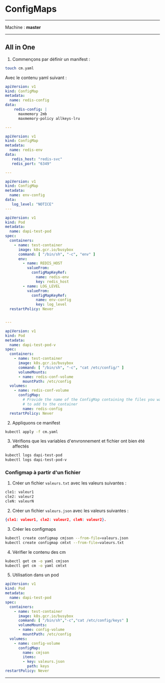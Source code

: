 # ConfigMaps



<hr>

Machine : **master**

<hr>

## All in One


1. Commençons par définir un manifest :

~~~~~~~~~~~~~~~~~~~~~~~~~~~~~~~~~~~~~~~~~~ {.zsh .numberLines}
touch cm.yaml
~~~~~~~~~~~~~~~~~~~~~~~~~~~~~~~~~~~~~~~~~~

Avec le contenu yaml suivant :

~~~~~~~~~~~~~~~~~~~~~~~~~~~~~~~~~~~~~~~~~~ {.yaml .numberLines}
apiVersion: v1
kind: ConfigMap
metadata:
  name: redis-config
data:
    redis-config: |
      maxmemory 2mb
      maxmemory-policy allkeys-lru

---

apiVersion: v1
kind: ConfigMap
metadata:
  name: redis-env
data:
   redis_host: "redis-svc"
   redis_port: "6349"

---

apiVersion: v1
kind: ConfigMap
metadata:
  name: env-config
data:
   log_level: "NOTICE"
---

apiVersion: v1
kind: Pod
metadata:
  name: dapi-test-pod
spec:
  containers:
    - name: test-container
      image: k8s.gcr.io/busybox
      command: [ "/bin/sh", "-c", "env" ]
      env:
        - name: REDIS_HOST
          valueFrom:
            configMapKeyRef:
              name: redis-env
              key: redis_host
        - name: LOG_LEVEL
          valueFrom:
            configMapKeyRef:
              name: env-config
              key: log_level
  restartPolicy: Never


---

apiVersion: v1
kind: Pod
metadata:
  name: dapi-test-pod-v
spec:
  containers:
    - name: test-container
      image: k8s.gcr.io/busybox
      command: [ "/bin/sh", "-c", "cat /etc/config/" ]
      volumeMounts:
      - name: redis-conf-volume
        mountPath: /etc/config
  volumes:
    - name: redis-conf-volume
      configMap:
        # Provide the name of the ConfigMap containing the files you want
        # to add to the container
        name: redis-config
  restartPolicy: Never

~~~~~~~~~~~~~~~~~~~~~~~~~~~~~~~~~~~~~~~~~~


2. Appliquons ce manifest

~~~~~~~~~~~~~~~~~~~~~~~~~~~~~~~~~~~~~~~~~~ {.zsh .numberLines}
kubectl apply -f cm.yaml
~~~~~~~~~~~~~~~~~~~~~~~~~~~~~~~~~~~~~~~~~~


3. Vérifions que les variables d'envronnement et fichier ont bien été affectés

~~~~~~~~~~~~~~~~~~~~~~~~~~~~~~~~~~~~~~~~~~ {.zsh .numberLines}
kubectl logs dapi-test-pod
kubectl logs dapi-test-pod-v
~~~~~~~~~~~~~~~~~~~~~~~~~~~~~~~~~~~~~~~~~~


### Configmap à partir d'un fichier

1. Créer un fichier `valeurs.txt` avec les valeurs suivantes :

~~~~~~~~~~~~~~~~~~~~~~~~~~~~~~~~~~~~~~~~~~ {.zsh .numberLines}
cle1: valeur1
cle2: valeur2
cleN: valeurN
~~~~~~~~~~~~~~~~~~~~~~~~~~~~~~~~~~~~~~~~~~


2. Créer un fichier `valeurs.json` avec les valeurs suivantes :

~~~~~~~~~~~~~~~~~~~~~~~~~~~~~~~~~~~~~~~~~~ {.json .numberLines}
{cle1: valeur1, cle2: valeur2, cleN: valeur2}.
~~~~~~~~~~~~~~~~~~~~~~~~~~~~~~~~~~~~~~~~~~


3. Créer les configmaps

~~~~~~~~~~~~~~~~~~~~~~~~~~~~~~~~~~~~~~~~~~ {.zsh .numberLines}
kubectl create configmap cmjson --from-file=valeurs.json
kubectl create configmap cmtxt --from-file=valeurs.txt
~~~~~~~~~~~~~~~~~~~~~~~~~~~~~~~~~~~~~~~~~~

4. Vérifier le contenu des cm

~~~~~~~~~~~~~~~~~~~~~~~~~~~~~~~~~~~~~~~~~~ {.zsh .numberLines}
kubectl get cm -o yaml cmjson
kubectl get cm -o yaml cmtxt
~~~~~~~~~~~~~~~~~~~~~~~~~~~~~~~~~~~~~~~~~~


5. Utilisation dans un pod

~~~~~~~~~~~~~~~~~~~~~~~~~~~~~~~~~~~~~~~~~~ {.yaml .numberLines}
apiVersion: v1
kind: Pod
metadata:
  name: dapi-test-pod
spec:
  containers:
    - name: test-container
      image: k8s.gcr.io/busybox
      command: [ "/bin/sh","-c","cat /etc/config/keys" ]
      volumeMounts:
      - name: config-volume
        mountPath: /etc/config
  volumes:
    - name: config-volume
      configMap:
        name: cmjson
        items:
        - key: valeurs.json
          path: keys
restartPolicy: Never
~~~~~~~~~~~~~~~~~~~~~~~~~~~~~~~~~~~~~~~~~~


<hr>



